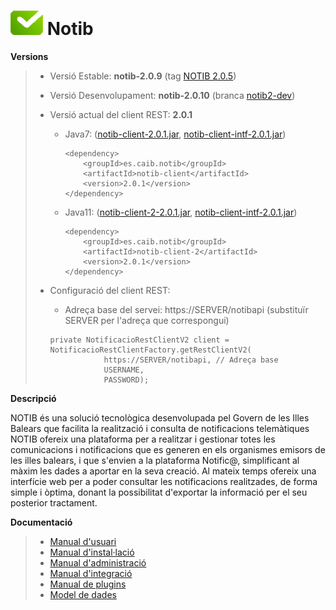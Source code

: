 # ![Logo notib](https://github.com/GovernIB/notib/raw/master/assets/logo2.png) Notib

**Versions**
> - Versió Estable: __notib-2.0.9__ (tag [NOTIB 2.0.5](https://github.com/GovernIB/notib/releases/tag/v2.0.9.rc9))
> - Versió Desenvolupament: __notib-2.0.10__ (branca [notib2-dev](https://github.com/GovernIB/notib/tree/notib2-dev))  
>  
> - Versió actual del client REST: __2.0.1__
>   - Java7: ([notib-client-2.0.1.jar](https://github.com/GovernIB/maven/raw/gh-pages/maven/es/caib/notib/notib-client/2.0.1/notib-client-2.0.1.jar), [notib-client-intf-2.0.1.jar](https://github.com/GovernIB/maven/raw/gh-pages/maven/es/caib/notib/notib-client-intf/2.0.1/notib-client-intf-2.0.1.jar))  
>     ```
>     <dependency>  
>         <groupId>es.caib.notib</groupId>  
>         <artifactId>notib-client</artifactId>  
>         <version>2.0.1</version>  
>     </dependency>
>     ```
>   - Java11: ([notib-client-2-2.0.1.jar](https://github.com/GovernIB/maven/raw/gh-pages/maven/es/caib/notib/notib-client-2/2.0.1/notib-client-2-2.0.1.jar), [notib-client-intf-2.0.1.jar](https://github.com/GovernIB/maven/raw/gh-pages/maven/es/caib/notib/notib-client-intf/2.0.1/notib-client-intf-2.0.1.jar))  
>  
>     ```
>     <dependency>  
>         <groupId>es.caib.notib</groupId>  
>         <artifactId>notib-client-2</artifactId>  
>         <version>2.0.1</version>  
>     </dependency>
>     ```
> - Configuració del client REST:
>   - Adreça base del servei: https://SERVER/notibapi (substituïr SERVER per l'adreça que correspongui)
>    ```
>    private NotificacioRestClientV2 client = NotificacioRestClientFactory.getRestClientV2(
>                https://SERVER/notibapi, // Adreça base
>                USERNAME,
>                PASSWORD);
>    ```


**Descripció**

NOTIB és una solució tecnològica desenvolupada pel Govern de les Illes Balears que facilita la realització i consulta de notificacions telemàtiques
NOTIB ofereix una plataforma  per a realitzar i gestionar totes les comunicacions i notificacions que es generen en els organismes emisors de les illes balears, i que s'envien a la plataforma Notific@, simplificant al màxim les dades a aportar en la seva creació. Al mateix temps ofereix una interfície web per a poder consultar les notificacions realitzades, de forma simple i òptima, donant la possibilitat d'exportar la informació per el seu posterior tractament.

**Documentació**

>- [Manual d'usuari](https://github.com/GovernIB/notib/raw/notib-2.0/doc/pdf/NOTIB_usuari.pdf)
>- [Manual d'instal·lació](https://github.com/GovernIB/notib/raw/notib-2.0/doc/pdf/NOTIB_instalacio.pdf)
>- [Manual d'administració](https://github.com/GovernIB/notib/raw/notib-2.0/doc/pdf/NOTIB_administracio.pdf)
>- [Manual d'integració](https://github.com/GovernIB/notib/raw/notib-2.0/doc/pdf/NOTIB_integracio.pdf)
>- [Manual de plugins](https://github.com/GovernIB/notib/raw/notib-2.0/doc/pdf/NOTIB_plugins.pdf)
>- [Model de dades](https://github.com/GovernIB/notib/raw/notib-2.0/doc/pdf/NOTIB_model_dades.pdf)

